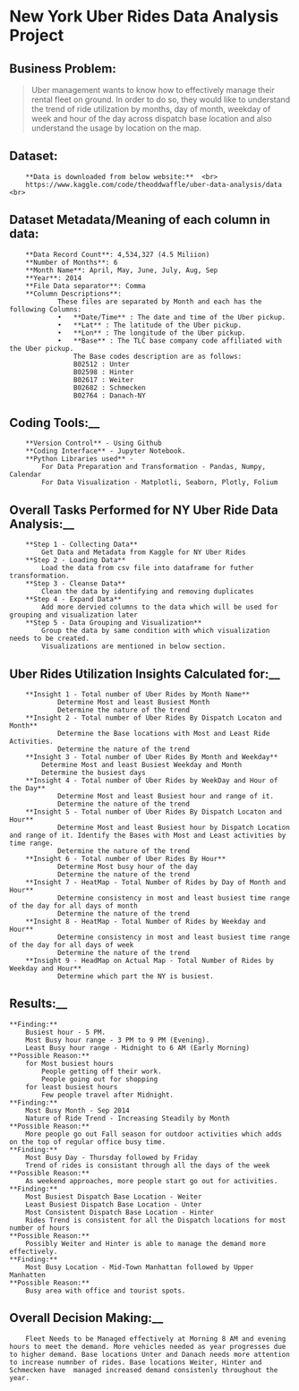 # New York Uber Rides Data Analysis Project

<p align="center">

## Business Problem: <br> 

> Uber management wants to know how to effectively manage their rental fleet on ground. 
> In order to do so, they would like to understand the trend of ride utilization by months, day of month, weekday of week and hour of the day across dispatch base location and also understand the usage by location on the map.


## Dataset:  <br> 
        **Data is downloaded from below website:**  <br> 
        https://www.kaggle.com/code/theoddwaffle/uber-data-analysis/data  <br> 


## Dataset Metadata/Meaning of each column in data:
        **Data Record Count**: 4,534,327 (4.5 Miliion)
        **Number of Months**: 6
        **Month Name**: April, May, June, July, Aug, Sep
        **Year**: 2014
        **File Data separator**: Comma
        **Column Descriptions**:
                These files are separated by Month and each has the following Columns:
                •	**Date/Time** : The date and time of the Uber pickup.
                •	**Lat** : The latitude of the Uber pickup.
                •	**Lon** : The longitude of the Uber pickup.
                •	**Base** : The TLC base company code affiliated with the Uber pickup.
                    The Base codes description are as follows:
                    B02512 : Unter
                    B02598 : Hinter
                    B02617 : Weiter
                    B02682 : Schmecken
                    B02764 : Danach-NY

## Coding Tools:__
        **Version Control** - Using Github
        **Coding Interface** - Jupyter Notebook.
        **Python Libraries used** - 
            For Data Preparation and Transformation - Pandas, Numpy, Calendar
            For Data Visualization - Matplotli, Seaborn, Plotly, Folium



## Overall Tasks Performed for NY Uber Ride Data Analysis:__
        **Step 1 - Collecting Data**
            Get Data and Metadata from Kaggle for NY Uber Rides
        **Step 2 - Loading Data**
            Load the data from csv file into dataframe for futher transformation.
        **Step 3 - Cleanse Data**
            Clean the data by identifying and removing duplicates
        **Step 4 - Expand Data**
            Add more dervied columns to the data which will be used for grouping and visualization later
        **Step 5 - Data Grouping and Visualization**
            Group the data by same condition with which visualization needs to be created.
            Visualizations are mentioned in below section.



## Uber Rides Utilization Insights Calculated for:__
        **Insight 1 - Total number of Uber Rides by Month Name**
                Determine Most and least Busiest Month 
                Determine the nature of the trend
        **Insight 2 - Total number of Uber Rides By Dispatch Locaton and Month**
                Determine the Base locations with Most and Least Ride Activities.
                Determine the nature of the trend
        **Insight 3 - Total number of Uber Rides By Month and Weekday**
            Determine Most and least Busiest Weekday and Month 
            Determine the busiest days 
        **Insight 4 - Total number of Uber Rides by WeekDay and Hour of the Day**
                Determine Most and least Busiest hour and range of it.
                Determine the nature of the trend
        **Insight 5 - Total number of Uber Rides By Dispatch Locaton and Hour**
                Determine Most and least Busiest hour by Dispatch Location and range of it. Identify the Bases with Most and Least activities by time range.
                Determine the nature of the trend
        **Insight 6 - Total number of Uber Rides By Hour**
                Determine Most busy hour of the day
                Determine the nature of the trend
        **Insight 7 - HeatMap - Total Number of Rides by Day of Month and Hour**
                Determine consistency in most and least busiest time range of the day for all days of month
                Determine the nature of the trend
        **Insight 8 - HeatMap - Total Number of Rides by Weekday and Hour**
                Determine consistency in most and least busiest time range of the day for all days of week
                Determine the nature of the trend
        **Insight 9 - HeadMap on Actual Map - Total Number of Rides by Weekday and Hour**
                Determine which part the NY is busiest.



## Results:__
    **Finding:**
        Busiest hour - 5 PM. 
        Most Busy hour range - 3 PM to 9 PM (Evening). 
        Least Busy hour range - Midnight to 6 AM (Early Morning)
    **Possible Reason:**
        for Most busiest hours
            People getting off their work.
            People going out for shopping 
        for least busiest hours
            Few people travel after Midnight.
    **Finding:**
        Most Busy Month - Sep 2014
        Nature of Ride Trend - Increasing Steadily by Month
    **Possible Reason:**
        More people go out Fall season for outdoor activities which adds on the top of regular office busy time.
    **Finding:**
        Most Busy Day - Thursday followed by Friday
        Trend of rides is consistant through all the days of the week
    **Possible Reason:**
        As weekend approaches, more people start go out for activities.
    **Finding:**
        Most Busiest Dispatch Base Location - Weiter
        Least Busiest Dispatch Base Location - Unter
        Most Consistent Dispatch Base Location - Hinter
        Rides Trend is consistent for all the Dispatch locations for most number of hours
    **Possible Reason:**
        Possibly Weiter and Hinter is able to manage the demand more effectively.
    **Finding:**
        Most Busy Location - Mid-Town Manhattan followed by Upper Manhatten
    **Possible Reason:**
        Busy area with office and tourist spots.

## Overall Decision Making:__
        Fleet Needs to be Managed effectively at Morning 8 AM and evening hours to meet the demand. More vehicles needed as year progresses due to higher demand. Base locations Unter and Danach needs more attention to increase numnber of rides. Base locations Weiter, Hinter and Schmecken have  managed increased demand consistenly throughout the year.